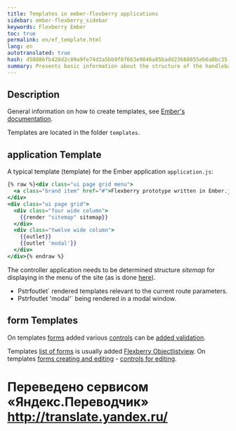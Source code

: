 ```yaml
--- 
title: Templates in ember-flexberry applications 
sidebar: ember-flexberry_sidebar 
keywords: Flexberry Ember 
toc: true 
permalink: en/ef_template.html 
lang: en 
autotranslated: true 
hash: 450886fb428d2c89a9fe74d3a5bb9f8f663e9846a85badd23660855eb6a0bc35 
summary: Presents basic information about the structure of the handlebars templates in ember-flexberry applications 
--- 
```


## Description 

General information on how to create templates, see [Ember's documentation](https://guides.emberjs.com/v2.4.0/templates/handlebars-basics/). 

Templates are located in the folder `templates`. 

## application Template 

A typical template (template) for the Ember application `application.js`: 

```hbs
{% raw %}<div class="ui page grid menu">
  <a class="brand item" href="#">Flexberry prototype written in Ember.js</a>
</div>
<div class="ui page grid">
  <div class="four wide column">
    {{render "sitemap" sitemap}}
  </div>
  <div class="twelve wide column">
    {{outlet}}
    {{outlet 'modal'}}
  </div>
</div>{% endraw %}
``` 

The controller application needs to be determined structure *sitemap* for displaying in the menu of the site (as is done [here](ef_controller.html)). 

* Pstrfoutlet` rendered templates relevant to the current route parameters. 
* Pstrfoutlet 'modal'` being rendered in a modal window. 

## form Templates 
On templates [forms](ef_forms.html) added various [controls](ef_controls.html) can be [added validation](efd_model-validation.html). 

Templates [list of forms](ef_forms.html) is usually added [Flexberry Objectlistview](ef_object-list-view.html). 
On templates [forms creating and editing](ef_edit-form.html) - [controls for editing](ef_controls.html). 



 # Переведено сервисом «Яндекс.Переводчик» http://translate.yandex.ru/
